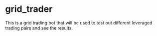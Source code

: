 # grid_trader
This is a grid trading bot that will be used to test out different leveraged trading pairs and see the results.
